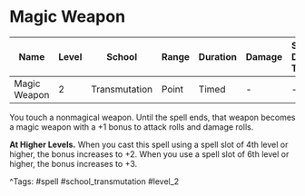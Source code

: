 # Magic Weapon

| Name | Level | School | Range | Duration | Damage | Save DC & Type |
|------|-------|--------|-------|----------|--------|----------------|
| Magic Weapon | 2 | Transmutation | Point | Timed | - | - |

You touch a nonmagical weapon. Until the spell ends, that weapon becomes a magic weapon with a +1 bonus to attack rolls and damage rolls.

**At Higher Levels.** When you cast this spell using a spell slot of 4th level or higher, the bonus increases to +2. When you use a spell slot of 6th level or higher, the bonus increases to +3.

^Tags: #spell #school_transmutation #level_2